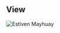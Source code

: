 ## **View**

<img src="https://estivenmayhuay.github.io/single-price-grid/images/view.png" alt="Estiven Mayhuay" />